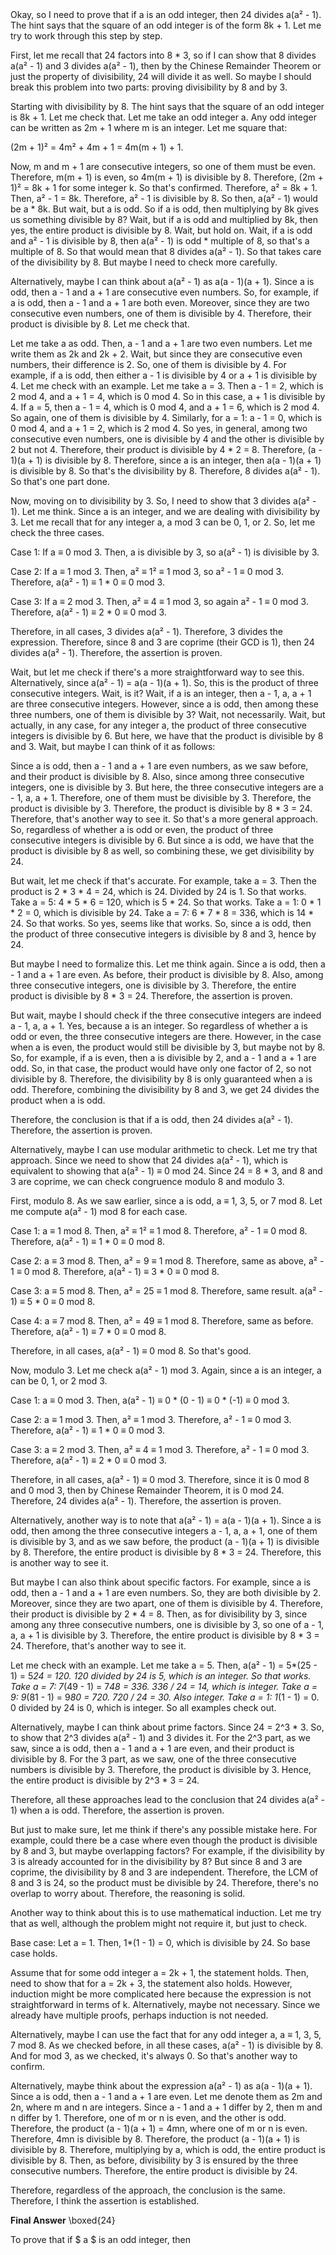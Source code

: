 <think>
Okay, so I need to prove that if a is an odd integer, then 24 divides a(a² - 1). The hint says that the square of an odd integer is of the form 8k + 1. Let me try to work through this step by step.

First, let me recall that 24 factors into 8 * 3, so if I can show that 8 divides a(a² - 1) and 3 divides a(a² - 1), then by the Chinese Remainder Theorem or just the property of divisibility, 24 will divide it as well. So maybe I should break this problem into two parts: proving divisibility by 8 and by 3.

Starting with divisibility by 8. The hint says that the square of an odd integer is 8k + 1. Let me check that. Let me take an odd integer a. Any odd integer can be written as 2m + 1 where m is an integer. Let me square that:

(2m + 1)² = 4m² + 4m + 1 = 4m(m + 1) + 1.

Now, m and m + 1 are consecutive integers, so one of them must be even. Therefore, m(m + 1) is even, so 4m(m + 1) is divisible by 8. Therefore, (2m + 1)² = 8k + 1 for some integer k. So that's confirmed. Therefore, a² = 8k + 1. Then, a² - 1 = 8k. Therefore, a² - 1 is divisible by 8. So then, a(a² - 1) would be a * 8k. But wait, but a is odd. So if a is odd, then multiplying by 8k gives us something divisible by 8? Wait, but if a is odd and multiplied by 8k, then yes, the entire product is divisible by 8. Wait, but hold on. Wait, if a is odd and a² - 1 is divisible by 8, then a(a² - 1) is odd * multiple of 8, so that's a multiple of 8. So that would mean that 8 divides a(a² - 1). So that takes care of the divisibility by 8. But maybe I need to check more carefully.

Alternatively, maybe I can think about a(a² - 1) as a(a - 1)(a + 1). Since a is odd, then a - 1 and a + 1 are consecutive even numbers. So, for example, if a is odd, then a - 1 and a + 1 are both even. Moreover, since they are two consecutive even numbers, one of them is divisible by 4. Therefore, their product is divisible by 8. Let me check that.

Let me take a as odd. Then, a - 1 and a + 1 are two even numbers. Let me write them as 2k and 2k + 2. Wait, but since they are consecutive even numbers, their difference is 2. So, one of them is divisible by 4. For example, if a is odd, then either a - 1 is divisible by 4 or a + 1 is divisible by 4. Let me check with an example. Let me take a = 3. Then a - 1 = 2, which is 2 mod 4, and a + 1 = 4, which is 0 mod 4. So in this case, a + 1 is divisible by 4. If a = 5, then a - 1 = 4, which is 0 mod 4, and a + 1 = 6, which is 2 mod 4. So again, one of them is divisible by 4. Similarly, for a = 1: a - 1 = 0, which is 0 mod 4, and a + 1 = 2, which is 2 mod 4. So yes, in general, among two consecutive even numbers, one is divisible by 4 and the other is divisible by 2 but not 4. Therefore, their product is divisible by 4 * 2 = 8. Therefore, (a - 1)(a + 1) is divisible by 8. Therefore, since a is an integer, then a(a - 1)(a + 1) is divisible by 8. So that's the divisibility by 8. Therefore, 8 divides a(a² - 1). So that's one part done.

Now, moving on to divisibility by 3. So, I need to show that 3 divides a(a² - 1). Let me think. Since a is an integer, and we are dealing with divisibility by 3. Let me recall that for any integer a, a mod 3 can be 0, 1, or 2. So, let me check the three cases.

Case 1: If a ≡ 0 mod 3. Then, a is divisible by 3, so a(a² - 1) is divisible by 3.

Case 2: If a ≡ 1 mod 3. Then, a² ≡ 1² ≡ 1 mod 3, so a² - 1 ≡ 0 mod 3. Therefore, a(a² - 1) ≡ 1 * 0 ≡ 0 mod 3.

Case 3: If a ≡ 2 mod 3. Then, a² ≡ 4 ≡ 1 mod 3, so again a² - 1 ≡ 0 mod 3. Therefore, a(a² - 1) ≡ 2 * 0 ≡ 0 mod 3.

Therefore, in all cases, 3 divides a(a² - 1). Therefore, 3 divides the expression. Therefore, since 8 and 3 are coprime (their GCD is 1), then 24 divides a(a² - 1). Therefore, the assertion is proven.

Wait, but let me check if there's a more straightforward way to see this. Alternatively, since a(a² - 1) = a(a - 1)(a + 1). So, this is the product of three consecutive integers. Wait, is it? Wait, if a is an integer, then a - 1, a, a + 1 are three consecutive integers. However, since a is odd, then among these three numbers, one of them is divisible by 3? Wait, not necessarily. Wait, but actually, in any case, for any integer a, the product of three consecutive integers is divisible by 6. But here, we have that the product is divisible by 8 and 3. Wait, but maybe I can think of it as follows:

Since a is odd, then a - 1 and a + 1 are even numbers, as we saw before, and their product is divisible by 8. Also, since among three consecutive integers, one is divisible by 3. But here, the three consecutive integers are a - 1, a, a + 1. Therefore, one of them must be divisible by 3. Therefore, the product is divisible by 3. Therefore, the product is divisible by 8 * 3 = 24. Therefore, that's another way to see it. So that's a more general approach. So, regardless of whether a is odd or even, the product of three consecutive integers is divisible by 6. But since a is odd, we have that the product is divisible by 8 as well, so combining these, we get divisibility by 24.

But wait, let me check if that's accurate. For example, take a = 3. Then the product is 2 * 3 * 4 = 24, which is 24. Divided by 24 is 1. So that works. Take a = 5: 4 * 5 * 6 = 120, which is 5 * 24. So that works. Take a = 1: 0 * 1 * 2 = 0, which is divisible by 24. Take a = 7: 6 * 7 * 8 = 336, which is 14 * 24. So that works. So yes, seems like that works. So, since a is odd, then the product of three consecutive integers is divisible by 8 and 3, hence by 24.

But maybe I need to formalize this. Let me think again. Since a is odd, then a - 1 and a + 1 are even. As before, their product is divisible by 8. Also, among three consecutive integers, one is divisible by 3. Therefore, the entire product is divisible by 8 * 3 = 24. Therefore, the assertion is proven.

But wait, maybe I should check if the three consecutive integers are indeed a - 1, a, a + 1. Yes, because a is an integer. So regardless of whether a is odd or even, the three consecutive integers are there. However, in the case when a is even, the product would still be divisible by 3, but maybe not by 8. So, for example, if a is even, then a is divisible by 2, and a - 1 and a + 1 are odd. So, in that case, the product would have only one factor of 2, so not divisible by 8. Therefore, the divisibility by 8 is only guaranteed when a is odd. Therefore, combining the divisibility by 8 and 3, we get 24 divides the product when a is odd.

Therefore, the conclusion is that if a is odd, then 24 divides a(a² - 1). Therefore, the assertion is proven.

Alternatively, maybe I can use modular arithmetic to check. Let me try that approach. Since we need to show that 24 divides a(a² - 1), which is equivalent to showing that a(a² - 1) ≡ 0 mod 24. Since 24 = 8 * 3, and 8 and 3 are coprime, we can check congruence modulo 8 and modulo 3.

First, modulo 8. As we saw earlier, since a is odd, a ≡ 1, 3, 5, or 7 mod 8. Let me compute a(a² - 1) mod 8 for each case.

Case 1: a ≡ 1 mod 8. Then, a² ≡ 1² ≡ 1 mod 8. Therefore, a² - 1 ≡ 0 mod 8. Therefore, a(a² - 1) ≡ 1 * 0 ≡ 0 mod 8.

Case 2: a ≡ 3 mod 8. Then, a² = 9 ≡ 1 mod 8. Therefore, same as above, a² - 1 ≡ 0 mod 8. Therefore, a(a² - 1) ≡ 3 * 0 ≡ 0 mod 8.

Case 3: a ≡ 5 mod 8. Then, a² = 25 ≡ 1 mod 8. Therefore, same result. a(a² - 1) ≡ 5 * 0 ≡ 0 mod 8.

Case 4: a ≡ 7 mod 8. Then, a² = 49 ≡ 1 mod 8. Therefore, same as before. Therefore, a(a² - 1) ≡ 7 * 0 ≡ 0 mod 8.

Therefore, in all cases, a(a² - 1) ≡ 0 mod 8. So that's good.

Now, modulo 3. Let me check a(a² - 1) mod 3. Again, since a is an integer, a can be 0, 1, or 2 mod 3.

Case 1: a ≡ 0 mod 3. Then, a(a² - 1) ≡ 0 * (0 - 1) ≡ 0 * (-1) ≡ 0 mod 3.

Case 2: a ≡ 1 mod 3. Then, a² ≡ 1 mod 3. Therefore, a² - 1 ≡ 0 mod 3. Therefore, a(a² - 1) ≡ 1 * 0 ≡ 0 mod 3.

Case 3: a ≡ 2 mod 3. Then, a² ≡ 4 ≡ 1 mod 3. Therefore, a² - 1 ≡ 0 mod 3. Therefore, a(a² - 1) ≡ 2 * 0 ≡ 0 mod 3.

Therefore, in all cases, a(a² - 1) ≡ 0 mod 3. Therefore, since it is 0 mod 8 and 0 mod 3, then by Chinese Remainder Theorem, it is 0 mod 24. Therefore, 24 divides a(a² - 1). Therefore, the assertion is proven.

Alternatively, another way is to note that a(a² - 1) = a(a - 1)(a + 1). Since a is odd, then among the three consecutive integers a - 1, a, a + 1, one of them is divisible by 3, and as we saw before, the product (a - 1)(a + 1) is divisible by 8. Therefore, the entire product is divisible by 8 * 3 = 24. Therefore, this is another way to see it.

But maybe I can also think about specific factors. For example, since a is odd, then a - 1 and a + 1 are even numbers. So, they are both divisible by 2. Moreover, since they are two apart, one of them is divisible by 4. Therefore, their product is divisible by 2 * 4 = 8. Then, as for divisibility by 3, since among any three consecutive numbers, one is divisible by 3, so one of a - 1, a, a + 1 is divisible by 3. Therefore, the entire product is divisible by 8 * 3 = 24. Therefore, that's another way to see it.

Let me check with an example. Let me take a = 5. Then, a(a² - 1) = 5*(25 - 1) = 5*24 = 120. 120 divided by 24 is 5, which is an integer. So that works. Take a = 7: 7*(49 - 1) = 7*48 = 336. 336 / 24 = 14, which is integer. Take a = 9: 9*(81 - 1) = 9*80 = 720. 720 / 24 = 30. Also integer. Take a = 1: 1*(1 - 1) = 0. 0 divided by 24 is 0, which is integer. So all examples check out.

Alternatively, maybe I can think about prime factors. Since 24 = 2^3 * 3. So, to show that 2^3 divides a(a² - 1) and 3 divides it. For the 2^3 part, as we saw, since a is odd, then a - 1 and a + 1 are even, and their product is divisible by 8. For the 3 part, as we saw, one of the three consecutive numbers is divisible by 3. Therefore, the product is divisible by 3. Hence, the entire product is divisible by 2^3 * 3 = 24.

Therefore, all these approaches lead to the conclusion that 24 divides a(a² - 1) when a is odd. Therefore, the assertion is proven.

But just to make sure, let me think if there's any possible mistake here. For example, could there be a case where even though the product is divisible by 8 and 3, but maybe overlapping factors? For example, if the divisibility by 3 is already accounted for in the divisibility by 8? But since 8 and 3 are coprime, the divisibility by 8 and 3 are independent. Therefore, the LCM of 8 and 3 is 24, so the product must be divisible by 24. Therefore, there's no overlap to worry about. Therefore, the reasoning is solid.

Another way to think about this is to use mathematical induction. Let me try that as well, although the problem might not require it, but just to check.

Base case: Let a = 1. Then, 1*(1 - 1) = 0, which is divisible by 24. So base case holds.

Assume that for some odd integer a = 2k + 1, the statement holds. Then, need to show that for a = 2k + 3, the statement also holds. However, induction might be more complicated here because the expression is not straightforward in terms of k. Alternatively, maybe not necessary. Since we already have multiple proofs, perhaps induction is not needed.

Alternatively, maybe I can use the fact that for any odd integer a, a ≡ 1, 3, 5, 7 mod 8. As we checked before, in all these cases, a(a² - 1) is divisible by 8. And for mod 3, as we checked, it's always 0. So that's another way to confirm.

Alternatively, maybe think about the expression a(a² - 1) as a(a - 1)(a + 1). Since a is odd, then a - 1 and a + 1 are even. Let me denote them as 2m and 2n, where m and n are integers. Since a - 1 and a + 1 differ by 2, then m and n differ by 1. Therefore, one of m or n is even, and the other is odd. Therefore, the product (a - 1)(a + 1) = 4mn, where one of m or n is even. Therefore, 4mn is divisible by 8. Therefore, the product (a - 1)(a + 1) is divisible by 8. Therefore, multiplying by a, which is odd, the entire product is divisible by 8. Then, as before, divisibility by 3 is ensured by the three consecutive numbers. Therefore, the entire product is divisible by 24.

Therefore, regardless of the approach, the conclusion is the same. Therefore, I think the assertion is established.

**Final Answer**
\boxed{24}
</think>

To prove that if $ a $ is an odd integer, then